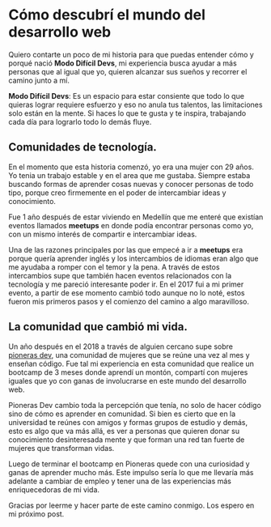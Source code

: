 # Cómo descubrí el mundo del desarrollo web

Quiero contarte un poco de mi historia para que puedas entender cómo y porqué nació **Modo Difícil Devs**, mi experiencia busca ayudar a más personas que al igual que yo, quieren alcanzar sus sueños y recorrer el camino junto a mí.

**Modo Difícil Devs**: Es un espacio para estar consiente que todo lo que quieras lograr requiere esfuerzo y eso no anula tus talentos, las limitaciones solo están en la mente. Si haces lo que te gusta y te inspira, trabajando cada día para lograrlo todo lo demás fluye.

## Comunidades de tecnología.

En el momento que esta historia comenzó, yo era una mujer con 29 años. Yo tenia un trabajo estable y en el area que me gustaba. Siempre estaba buscando formas de aprender cosas nuevas y conocer personas de todo tipo, porque creo firmemente en el poder de intercambiar ideas y conocimiento.

Fue 1 año después de estar viviendo en Medellín que me enteré que existían eventos llamados **meetups** en donde podía encontrar personas como yo, con un mismo interés de compartir e intercambiar ideas.

Una de las razones principales por las que empecé a ir a **meetups** era porque quería aprender inglés y los intercambios de idiomas eran algo que me ayudaba a romper con el temor y la pena. A través de estos intercambios supe que también hacen eventos relacionados con la tecnología y me pareció interesante poder ir. En el 2017 fui a mi primer evento, a partir de ese momento cambió todo aunque no lo noté, estos fueron mis primeros pasos y el comienzo del camino a algo maravilloso.

## La comunidad que cambió mi vida.

Un año después en el 2018 a través de alguien cercano supe sobre [pioneras dev](https://pionerasdev.co/), una comunidad de mujeres que se reúne una vez al mes y enseñan código. Fue tal mi experiencia en esta comunidad que realice un bootcamp de 3 meses donde aprendí un montón, compartí con mujeres iguales que yo con ganas de involucrarse en este mundo del desarrollo web.

Pioneras Dev cambio toda la percepción que tenía, no solo de hacer código sino de cómo es aprender en comunidad. Si bien es cierto que en la universidad te reúnes con amigos y formas grupos de estudio y demás, esto es algo que va más allá, es ver a personas que quieren donar su conocimiento desinteresada mente y que forman una red tan fuerte de mujeres que transforman vidas.

Luego de terminar el bootcamp en Pioneras quede con una curiosidad y ganas de aprender mucho más. Este impulso sería lo que me llevaría más adelante a cambiar de empleo y tener una de las experiencias más enriquecedoras de mi vida.

Gracias por leerme y hacer parte de este camino conmigo. Los espero en mi próximo post.
